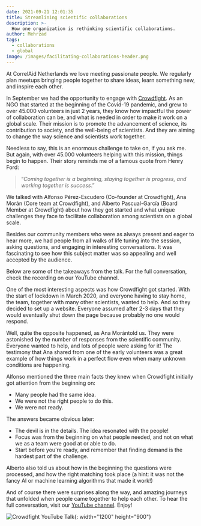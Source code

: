 ```yaml
---
date: 2021-09-21 12:01:35
title: Streamlining scientific collaborations
description: >-
  How one organization is rethinking scientific collaborations.
author: Mehrzad
tags:
  - collaborations
  - global
image: /images/facilitating-collaborations-header.png
---
```


At CorrelAid Netherlands we love meeting passionate people. We regularly plan meetups bringing people together to share ideas, learn something new, and inspire each other.

In September we had the opportunity to engage with [Crowdfight](https://Crowdfight.org/). As an NGO that started at the beginning of the Covid-19 pandemic, and grew to over 45.000 volunteers in just 2 years, they know how impactful the power of collaboration can be, and what is needed in order to make it work on a global scale. Their mission is to promote the advancement of science, its contribution to society, and the well-being of scientists. And they are aiming to change the way science and scientists work together.

Needless to say, this is an enormous challenge to take on, if you ask me. But again, with over 45.000 volunteers helping with this mission, things begin to happen. Their story reminds me of a famous quote from Henry Ford: 

> “_Coming together is a beginning, staying together is progress, and working together is success_.”

We talked with Alfonso Pérez-Escudero (Co-founder at Crowdfight), Ana Morán (Core team at Crowdfight), and Alberto Pascual-García (Board Member at Crowdfight) about how they got started and what unique challenges they face to facilitate collaboration among scientists on a global scale.

Besides our community members who were as always present and eager to hear more, we had people from all walks of life tuning into the session, asking questions, and engaging in interesting conversations. It was fascinating to see how this subject matter was so appealing and well accepted by the audience.

Below are some of the takeaways from the talk. For the full conversation, check the recording on our YouTube channel.

One of the most interesting aspects was how Crowdfight got started. With the start of lockdown in March 2020, and everyone having to stay home, the team, together with many other scientists, wanted to help. And so they decided to set up a website. Everyone assumed after 2-3 days that they would eventually shut down the page because probably no one would respond.

Well, quite the opposite happened, as Ana Morántold us. They were astonished by the number of responses from the scientific community. Everyone wanted to help, and lots of people were asking for it! The testimony that Ana shared from one of the early volunteers was a great example of how things work in a perfect flow even when many unknown conditions are happening.

Alfonso mentioned the three main facts they knew when Crowdfight initially got attention from the beginning on:

  - Many people had the same idea.
  - We were not the right people to do this.
  - We were not ready.

The answers became obvious later:

  - The devil is in the details. The idea resonated with the people!
  - Focus was from the beginning on what people needed, and not on what we as a team were good at or able to do.
  - Start before you're ready, and remember that finding demand is the hardest part of the challenge.

Alberto also told us about how in the beginning the questions were processed, and how the right matching took place (a hint: it was not the fancy AI or machine learning algorithms that made it work!)

And of course there were surprises along the way, and amazing journeys that unfolded when people came together to help each other. To hear the full conversation, visit our [YouTube channel](https://www.youtube.com/watch?v=gyfMg7n2mv4). Enjoy! 

![Crowdfight YouTube Talk](/images/2021_crowdfight_youtube_thumbnail.jpg){: width="1200" height="900"}
